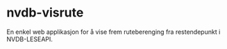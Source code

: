 # nvdb-visrute

En enkel web applikasjon for å vise frem ruteberenging fra restendepunkt i NVDB-LESEAPI.


